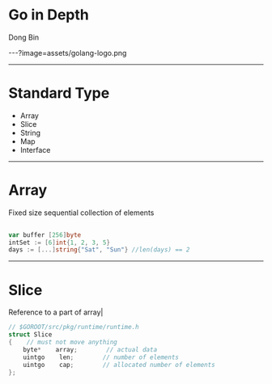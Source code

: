 # Go in Depth

Dong Bin

---?image=assets/golang-logo.png

---

# Standard Type
* Array
* Slice
* String
* Map
* Interface

---
# Array
Fixed size sequential collection of elements
```go
	
var buffer [256]byte
intSet := [6]int{1, 2, 3, 5}
days := [...]string{"Sat", "Sun"} //len(days) == 2
```
---
# Slice
Reference to a part of array|
```C
// $GOROOT/src/pkg/runtime/runtime.h
struct Slice
{    // must not move anything
    byte*    array;        // actual data
    uintgo    len;        // number of elements
    uintgo    cap;        // allocated number of elements
};
```